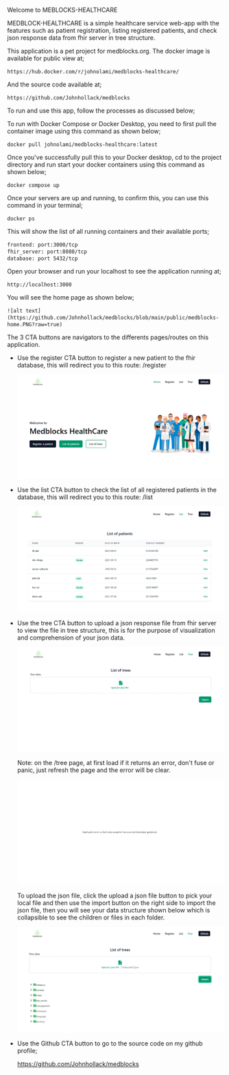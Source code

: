 Welcome to MEBLOCKS-HEALTHCARE

MEDBLOCK-HEALTHCARE is a simple healthcare service web-app with the features such as patient registration, listing registered patients, and check json response data from fhir server in tree structure.

This application is a pet project for medblocks.org. The docker image is available for public view at;

    https://hub.docker.com/r/johnolami/medblocks-healthcare/

And the source code available at;

    https://github.com/Johnhollack/medblocks

To run and use this app, follow the processes as discussed below;

To run with Docker Compose or Docker Desktop, you need to first pull the container image using this command as shown below;

    docker pull johnolami/medblocks-healthcare:latest

Once you've successfully pull this to your Docker desktop, cd to the project directory and run start your docker containers using this command as shown below;

    docker compose up

Once your servers are up and running, to confirm this, you can use this command in your terminal;

    docker ps

This will show the list of all running containers and their available ports;

    frontend: port:3000/tcp
    fhir_server: port:8080/tcp
    database: port 5432/tcp

Open your browser and run your localhost to see the application running at;

    http://localhost:3000


You will see the home page as shown below;

    ![alt text](https://github.com/Johnhollack/medblocks/blob/main/public/medblocks-home.PNG?raw=true)


The 3 CTA buttons are navigators to the differents pages/routes on this application. 

- Use the register CTA button to register a new patient to the fhir database, this will redirect you to this route: /register

    ![alt text](https://github.com/Johnhollack/medblocks/blob/main/public/medblocks-home.PNG?raw=true)

- Use the list CTA button to check the list of all registered patients in the database, this will redirect you to this route: /list
  
    ![alt text](https://github.com/Johnhollack/medblocks/blob/main/public/medblocks-list.PNG?raw=true)

- Use the tree CTA button to upload a json response file from fhir server to view the file in tree structure, this is for the purpose of visualization and comprehension of your json data.
   
    ![alt text](https://github.com/Johnhollack/medblocks/blob/main/public/medblocks-tree.PNG?raw=true)

    Note: on the /tree page, at first load if it returns an error, don't fuse or panic, just refresh the page and the error will be clear.
   
    ![alt text](https://github.com/Johnhollack/medblocks/blob/main/public/medblocks-tree-error.PNG?raw=true)

    To upload the json file, click the upload a json file button to pick your local file and then use the import button on the right side to import the json file, then you will see your data structure shown below which is collapsible to see the children or files in each folder.
   
    ![alt text](https://github.com/Johnhollack/medblocks/blob/main/public/medblocks-tree-upload.PNG?raw=true)

- Use the Github CTA button to go to the source code on my github profile;

    https://github.com/Johnhollack/medblocks








